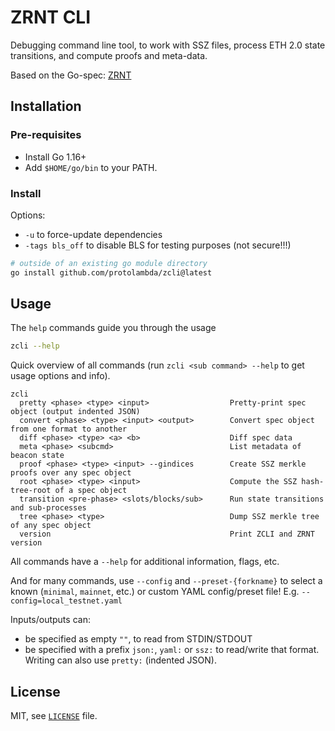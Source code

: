 # ZRNT CLI

Debugging command line tool, to work with SSZ files, process ETH 2.0 state transitions, and compute proofs and meta-data.

Based on the Go-spec: [ZRNT](https://github.com/protolambda/zrnt)

## Installation

### Pre-requisites

- Install Go 1.16+
- Add `$HOME/go/bin` to your PATH.

### Install

Options:
 
- `-u` to force-update dependencies
- `-tags bls_off` to disable BLS for testing purposes (not secure!!!)

```bash
# outside of an existing go module directory
go install github.com/protolambda/zcli@latest
```

## Usage

The `help` commands guide you through the usage

```bash
zcli --help
```

Quick overview of all commands (run `zcli <sub command> --help` to get usage options and info).

```text
zcli
  pretty <phase> <type> <input>                  Pretty-print spec object (output indented JSON)
  convert <phase> <type> <input> <output>        Convert spec object from one format to another
  diff <phase> <type> <a> <b>                    Diff spec data
  meta <phase> <subcmd>                          List metadata of beacon state
  proof <phase> <type> <input> --gindices        Create SSZ merkle proofs over any spec object
  root <phase> <type> <input>                    Compute the SSZ hash-tree-root of a spec object
  transition <pre-phase> <slots/blocks/sub>      Run state transitions and sub-processes
  tree <phase> <type>                            Dump SSZ merkle tree of any spec object
  version                                        Print ZCLI and ZRNT version
```

All commands have a `--help` for additional information, flags, etc.

And for many commands, use `--config` and `--preset-{forkname}` to select a known (`minimal`, `mainnet`, etc.) or custom YAML config/preset file!
E.g. `--config=local_testnet.yaml`

Inputs/outputs can:
- be specified as empty `""`, to read from STDIN/STDOUT
- be specified with a prefix `json:`, `yaml:` or `ssz:` to read/write that format. Writing can also use `pretty:` (indented JSON).

## License

MIT, see [`LICENSE`](./LICENSE) file.
